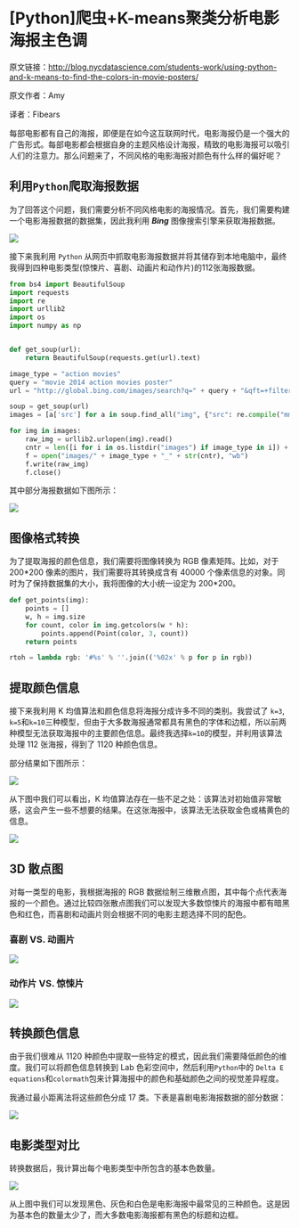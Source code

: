 # [Python]爬虫+K-means聚类分析电影海报主色调
原文链接：http://blog.nycdatascience.com/students-work/using-python-and-k-means-to-find-the-colors-in-movie-posters/

原文作者：Amy

译者：Fibears

每部电影都有自己的海报，即便是在如今这互联网时代，电影海报仍是一个强大的广告形式。每部电影都会根据自身的主题风格设计海报，精致的电影海报可以吸引人们的注意力。那么问题来了，不同风格的电影海报对颜色有什么样的偏好呢？

## 利用`Python`爬取海报数据

为了回答这个问题，我们需要分析不同风格电影的海报情况。首先，我们需要构建一个电影海报数据的数据集，因此我利用 ***Bing*** 图像搜索引擎来获取海报数据。

![](http://i11.tietuku.com/aa87358c22f029f0.png)

接下来我利用 `Python` 从网页中抓取电影海报数据并将其储存到本地电脑中，最终我得到四种电影类型(惊悚片、喜剧、动画片和动作片)的112张海报数据。

```python
from bs4 import BeautifulSoup
import requests
import re
import urllib2
import os
import numpy as np


def get_soup(url):
    return BeautifulSoup(requests.get(url).text)

image_type = "action movies"
query = "movie 2014 action movies poster"
url = "http://global.bing.com/images/search?q=" + query + "&qft=+filterui:imagesize-large&FORM=R5IR5"

soup = get_soup(url)
images = [a['src'] for a in soup.find_all("img", {"src": re.compile("mm.bing.net")})]

for img in images:
    raw_img = urllib2.urlopen(img).read()
    cntr = len([i for i in os.listdir("images") if image_type in i]) + 1
    f = open("images/" + image_type + "_" + str(cntr), "wb")
    f.write(raw_img)
    f.close()
```

其中部分海报数据如下图所示：

![](http://i11.tietuku.com/7a85f8e59a162b32.png)

## 图像格式转换

为了提取海报的颜色信息，我们需要将图像转换为 RGB 像素矩阵。比如，对于 200\*200 像素的图片，我们需要将其转换成含有 40000 个像素信息的对象。同时为了保持数据集的大小，我将图像的大小统一设定为 200\*200。

```python
def get_points(img):
    points = []
    w, h = img.size
    for count, color in img.getcolors(w * h):
        points.append(Point(color, 3, count))
    return points

rtoh = lambda rgb: '#%s' % ''.join(('%02x' % p for p in rgb))

```

## 提取颜色信息

接下来我利用 K 均值算法和颜色信息将海报分成许多不同的类别。我尝试了 `k=3`, `k=5`和`k=10`三种模型，但由于大多数海报通常都具有黑色的字体和边框，所以前两种模型无法获取海报中的主要颜色信息。最终我选择`k=10`的模型，并利用该算法处理 112 张海报，得到了 1120 种颜色信息。

部分结果如下图所示：

![](http://i11.tietuku.com/54766821ed3dd55d.png)

从下图中我们可以看出，K 均值算法存在一些不足之处：该算法对初始值非常敏感，这会产生一些不想要的结果。在这张海报中，该算法无法获取金色或橘黄色的信息。

![](http://i11.tietuku.com/ad481b36299c9af7.png)

## 3D 散点图

对每一类型的电影，我根据海报的 RGB 数据绘制三维散点图，其中每个点代表海报的一个颜色。通过比较四张散点图我们可以发现大多数惊悚片的海报中都有暗黑色和红色，而喜剧和动画片则会根据不同的电影主题选择不同的配色。

### 喜剧 VS. 动画片

![](http://i11.tietuku.com/195b59ee99cd2905.png)

### 动作片 VS. 惊悚片

![](http://i11.tietuku.com/41bfa1bade8fac25.png)


## 转换颜色信息

由于我们很难从 1120 种颜色中提取一些特定的模式，因此我们需要降低颜色的维度。我们可以将颜色信息转换到 Lab 色彩空间中，然后利用`Python`中的 `Delta E equations`和`colormath`包来计算海报中的颜色和基础颜色之间的视觉差异程度。

我通过最小距离法将这些颜色分成 17 类。下表是喜剧电影海报数据的部分数据：

![](http://i11.tietuku.com/d5c8985c3039f680.png)

## 电影类型对比

转换数据后，我计算出每个电影类型中所包含的基本色数量。

![](http://i11.tietuku.com/8c30198fdc565a2b.png)

从上图中我们可以发现黑色、灰色和白色是电影海报中最常见的三种颜色。这是因为基本色的数量太少了，而大多数电影海报都有黑色的标题和边框。

